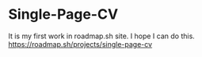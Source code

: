# Single-Page-CV
It is my first work in roadmap.sh site. I hope I can do this.
https://roadmap.sh/projects/single-page-cv
